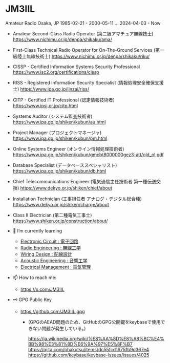 # JM3IIL
Amateur Radio
Osaka, JP
1985-02-21 - 2000-05-11 ... 2024-04-03 - Now

<!-- Maritime First-Class Radio Operator (第一級海上無線通信士) https://www.nichimu.or.jp/denpa/shikaku/kaijyo/ -->
<!-- First class Radio Electronic Certificate (第一級無線電子証明書) -->
- Amateur Second-Class Radio Operator (第二級アマチュア無線技士) https://www.nichimu.or.jp/denpa/shikaku/ama/
- First-Class Technical Radio Operator for On-The-Ground Services (第一級陸上無線技術士) https://www.nichimu.or.jp/denpa/shikaku/riku/
- CISSP - Certified Information Systems Security Professional https://www.isc2.org/certifications/cissp
- RISS - Registered Information Security Specialist (情報処理安全確保支援士) https://www.ipa.go.jp/jinzai/riss/
- CITP - Certified IT Professional (認定情報技術者) https://www.ipsj.or.jp/citp.html
- Systems Auditor (システム監査技術者) https://www.ipa.go.jp/shiken/kubun/au.html
- Project Manager (プロジェクトマネージャ) https://www.ipa.go.jp/shiken/kubun/pm.html
- Online Systems Engineer (オンライン情報処理技術者) https://www.ipa.go.jp/shiken/kubun/gmcbt8000000gez3-att/old_ol.pdf
- Database Specialist (データベーススペシャリスト) https://www.ipa.go.jp/shiken/kubun/db.html
- Chief Telecommunications Engineer (電気通信主任技術者 第一種伝送交換) https://www.dekyo.or.jp/shiken/chief/about
- Installation Technician (工事担任者 アナログ・デジタル総合種) https://www.dekyo.or.jp/shiken/charge/about
- Class II Electrician (第二種電気工事士) https://www.shiken.or.jp/construction/about/

- 🌱 I’m currently learning
  - [Electronic Circuit : 電子回路](https://github.com/JM3IIL/ElectronicCircuit/)
  - [Radio Engineering : 無線工学](https://github.com/JM3IIL/RadioEngineering/)
  - [Wiring Design : 配線設計](https://github.com/JM3IIL/WiringDesign/)
  - [Acoustic Engineering : 音響工学](https://github.com/JM3IIL/AcousticEngineering/)
  - [Electrical Management : 電気管理](https://github.com/JM3IIL/ElectricalManagement/)

- 📫 How to reach me:
  - https://x.com/JM3IIL

- 🗝 GPG Public Key
  - https://github.com/JM3IIL.gpg
    - (GPGのAEAD問題のため、GitHubのGPG公開鍵をkeybaseで使用できない問題が発生している。)
   
       https://ja.wikipedia.org/wiki/%E8%AA%8D%E8%A8%BC%E4%BB%98%E3%81%8D%E6%9A%97%E5%8F%B7
       https://qiita.com/ohakutsu/items/dc55fcd16751b9d367e4
       https://github.com/keybase/keybase-issues/issues/4025

<!--
### Hi there 👋

**JM3IIL/JM3IIL** is a ✨ _special_ ✨ repository because its `README.md` (this file) appears on your GitHub profile.

Here are some ideas to get you started:

- 🔭 I’m currently working on ...
- 🌱 I’m currently learning ...
- 👯 I’m looking to collaborate on ...
- 🤔 I’m looking for help with ...
- 💬 Ask me about ...
- 📫 How to reach me: ...
- 😄 Pronouns: ...
- ⚡ Fun fact: ...
-->
